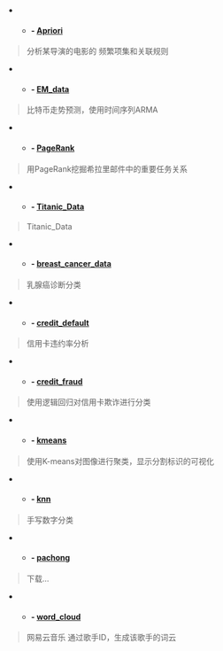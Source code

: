 
- - #### - [Apriori](./Apriori/) 
> 分析某导演的电影的 频繁项集和关联规则

- - #### - [EM_data](./EM_data/) 
> 比特币走势预测，使用时间序列ARMA

- - #### - [PageRank](./PageRank/) 
> 用PageRank挖掘希拉里邮件中的重要任务关系

- - #### - [Titanic_Data](./Titanic_Data/) 
> Titanic_Data

- - #### - [breast_cancer_data](./breast_cancer_data/) 
> 乳腺癌诊断分类

- - #### - [credit_default](./credit_default/) 
> 信用卡违约率分析

- - #### - [credit_fraud](./credit_fraud/)
> 使用逻辑回归对信用卡欺诈进行分类

- - #### - [kmeans](./kmeans/) 
> 使用K-means对图像进行聚类，显示分割标识的可视化

- - #### - [knn](./knn/) 
> 手写数字分类

- - #### - [pachong](./pachong/) 
> 下载...

- - #### - [word_cloud](./word_cloud/)
> 网易云音乐 通过歌手ID，生成该歌手的词云
